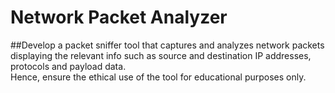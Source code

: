 # Network Packet Analyzer
##Develop a packet sniffer tool that captures and analyzes network packets displaying the relevant info such as source and destination IP addresses, protocols and payload data.<br>
Hence, ensure the ethical use of the tool for educational purposes only.
